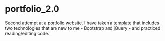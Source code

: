# portfolio_2.0
Second attempt at a portfolio website. I have taken a template that includes two technologies that are new to me - Bootstrap and jQuery - and practiced reading/editing code.
